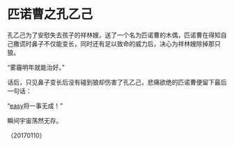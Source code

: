 # 匹诺曹之孔乙己

孔乙己为了安慰失去孩子的祥林嫂，送了一个名为匹诺曹的木偶，匹诺曹在得知自己撒谎时鼻子不仅能变长，同时还有足以致命的威力后，决心为祥林嫂除掉那只狼。

“雾霾明年就能治好。”

话后，只见鼻子变长后没有碰到狼却伤害了孔乙己，悲痛欲绝的匹诺曹便留下最后一句话：

“[easy](https://imfondof.github.io)将一事无成！”

瞬间宇宙荡然无存。



（20170110）